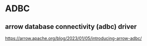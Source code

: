 # ADBC

## arrow database connectivity (adbc) driver
https://arrow.apache.org/blog/2023/01/05/introducing-arrow-adbc/
